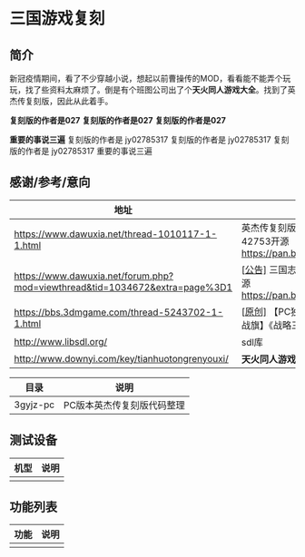 # 三国游戏复刻

## 简介

​	新冠疫情期间，看了不少穿越小说，想起以前曹操传的MOD，看看能不能弄个玩玩，找了些资料太麻烦了。倒是有个班图公司出了个**天火同人游戏大全**。找到了英杰传复刻版，因此从此着手。

 
**复刻版的作者是027**
**复刻版的作者是027**
**复刻版的作者是027**

**重要的事说三遍**
 复刻版的作者是 jy02785317 复刻版的作者是 jy02785317 复刻版的作者是 jy02785317 重要的事说三遍

## 感谢/参考/意向

| 地址    |    说明  |
| ------------- | -------------------- |
| https://www.dawuxia.net/thread-1010117-1-1.html | 英杰传复刻版子MOD——纵横天下 42753开源  https://pan.baidu.com/s/1mibO8S4 |
| https://www.dawuxia.net/forum.php?mod=viewthread&tid=1034672&extra=page%3D1 | [[公告\]](https://www.dawuxia.net/forum.php?mod=forumdisplay&fid=38279&filter=typeid&typeid=318) 三国志英杰传复刻版12846开源 https://pan.baidu.com/s/1bGLy8Y |
| https://bbs.3dmgame.com/thread-5243702-1-1.html | [[原创\]](https://bbs.3dmgame.com/forum.php?mod=forumdisplay&fid=1907&filter=typeid&typeid=26087) 【PC独立游戏发布组】【策略战旗】《战略三国3》开源试玩版 |
| http://www.libsdl.org/ | sdl库 |
| http://www.downyi.com/key/tianhuotongrenyouxi/ | **天火同人游戏大全合集专题** |




| 目录    |    说明  |
| ------------- |  -------------------- |
| 3gyjz-pc | PC版本英杰传复刻版代码整理 |


## 测试设备

| 机型    |    说明  |
| ------ |  -------------------- |
|   | |

## 功能列表

| 功能    |    说明  |
| ------------- |  -------------------- |
|  |  |


